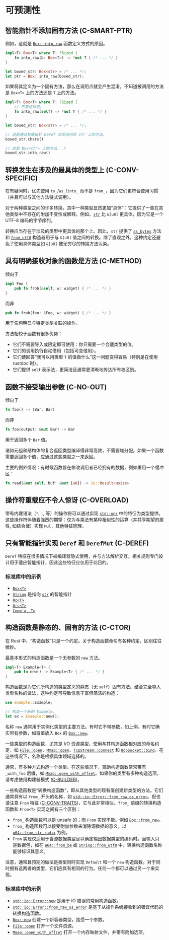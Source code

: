 # 可预测性

<a id="c-smart-ptr"></a>
## 智能指针不添加固有方法 (C-SMART-PTR)

例如，这就是 [`Box::into_raw`] 函数定义方式的原因。

[`Box::into_raw`]: https://doc.rust-lang.org/std/boxed/struct.Box.html#method.into_raw

```rust
impl<T> Box<T> where T: ?Sized {
    fn into_raw(b: Box<T>) -> *mut T { /* ... */ }
}

let boxed_str: Box<str> = /* ... */;
let ptr = Box::into_raw(boxed_str);
```

如果将其定义为一个固有方法，那么在调用点就会产生混淆，不知道被调用的方法是 `Box<T>` 上的方法还是 `T` 上的方法。

```rust
impl<T> Box<T> where T: ?Sized {
    // 不要这样做。
    fn into_raw(self) -> *mut T { /* ... */ }
}

let boxed_str: Box<str> = /* ... */;

// 这是通过智能指针 Deref 实现访问的 str 上的方法。
boxed_str.chars()

// 这是 Box<str> 上的方法...?
boxed_str.into_raw()
```

<a id="c-conv-specific"></a>
## 转换发生在涉及的最具体的类型上 (C-CONV-SPECIFIC)

在有疑问时，优先使用 `to_`/`as_`/`into_` 而不是 `from_`，因为它们更符合使用习惯（并且可以与其他方法链式调用）。

对于两种类型之间的许多转换，其中一种类型显然更加“具体”：它提供了一些在其他类型中不存在的附加不变性或解释。例如，[`str`] 比 `&[u8]` 更具体，因为它是一个 UTF-8 编码的字节序列。

[`str`]: https://doc.rust-lang.org/std/primitive.str.html

转换应当存在于涉及的类型中更具体的那个上。因此，`str` 提供了 [`as_bytes`] 方法和 [`from_utf8`] 构造器用于与 `&[u8]` 值之间的转换。除了直观之外，这种约定还避免了使用具体类型如 `&[u8]` 被无穷尽的转换方法污染。

[`as_bytes`]: https://doc.rust-lang.org/std/primitive.str.html#method.as_bytes
[`from_utf8`]: https://doc.rust-lang.org/std/str/fn.from_utf8.html

<a id="c-method"></a>
## 具有明确接收对象的函数是方法 (C-METHOD)

倾向于

```rust
impl Foo {
    pub fn frob(&self, w: widget) { /* ... */ }
}
```

而非

```rust
pub fn frob(foo: &Foo, w: widget) { /* ... */ }
```

用于任何明显与特定类型关联的操作。

方法相较于函数有很多优势：

* 它们不需要导入或限定即可使用：你只需要一个合适类型的值。
* 它们的调用执行自动借用（包括可变借用）。
* 它们使回答“我可以用类型 `T` 的值做什么”这一问题变得容易（特别是在使用 rustdoc 时）。
* 它们提供 `self` 表示法，更简洁且通常更清晰地传达所有权区别。

<a id="c-no-out"></a>
## 函数不接受输出参数 (C-NO-OUT)

倾向于

```rust
fn foo() -> (Bar, Bar)
```

而非

```rust
fn foo(output: &mut Bar) -> Bar
```

用于返回多个 `Bar` 值。

诸如元组和结构体的复合返回类型编译得非常高效，不需要堆分配。如果一个函数需要返回多个值，应通过这些类型之一来返回。

主要的例外情况：有时候函数旨在修改调用者已经拥有的数据，例如重用一个缓冲区：

```rust
fn read(&mut self, buf: &mut [u8]) -> io::Result<usize>
```

<a id="c-overload"></a>
## 操作符重载应不令人惊讶 (C-OVERLOAD)

带有内建语法（`*`, `|`, 等）的操作符可以通过实现 [`std::ops`] 中的特征为类型提供。这些操作符伴随着强烈的期望：仅为与乘法有某种相似性的运算（并共享期望的属性, 如结合律）实现 `Mul`，其他特征同理。

[`std::ops`]: https://doc.rust-lang.org/std/ops/index.html#traits

<a id="c-deref"></a>
## 只有智能指针实现 `Deref` 和 `DerefMut` (C-DEREF)

`Deref` 特征在很多情况下被编译器隐式使用，并与方法解析交互。相关规则专门设计用于适应智能指针，因此这些特征应仅用于此目的。

### 标准库中的示例

- [`Box<T>`](https://doc.rust-lang.org/std/boxed/struct.Box.html)
- [`String`](https://doc.rust-lang.org/std/string/struct.String.html) 是指向 [`str`](https://doc.rust-lang.org/std/primitive.str.html) 的智能指针
- [`Rc<T>`](https://doc.rust-lang.org/std/rc/struct.Rc.html)
- [`Arc<T>`](https://doc.rust-lang.org/std/sync/struct.Arc.html)
- [`Cow<'a, T>`](https://doc.rust-lang.org/std/borrow/enum.Cow.html)

<a id="c-ctor"></a>
## 构造函数是静态的、固有的方法 (C-CTOR)

在 Rust 中，“构造函数”只是一个约定。关于构造函数命名有各种约定，区别往往微妙。

最基本形式的构造函数是一个无参数的 `new` 方法。

```rust
impl<T> Example<T> {
    pub fn new() -> Example<T> { /* ... */ }
}
```

构造函数是为它们所构造的类型定义的静态（无 `self`）固有方法。结合完全导入类型名称的做法，这种约定可导致信息丰富但简洁的构造：

```rust
use example::Example;

// 构造一个新的 Example。
let ex = Example::new();
```

名称 `new` 通常用于实例化类型的主要方法。有时它不带参数，如上例。有时它确实带有参数，如将值放入 `Box` 的 [`Box::new`]。

一些类型的构造函数，尤其是 I/O 资源类型，使用与其构造函数相对应的命名约定，如 [`File::open`]、[`Mmap::open`]、[`TcpStream::connect`] 和 [`UdpSocket::bind`]。在这些情况下，名称是根据具体领域选择的。

通常，有多种方式构造一个类型。在这些情况下，辅助构造函数常常带有 `_with_foo` 后缀，如 [`Mmap::open_with_offset`]。如果你的类型有多种构造选项，请考虑使用构建器模式 ([C-BUILDER])。

一些构造函数是“转换构造函数”，即从其他类型的现有值创建新类型的方法。它们通常具有以 `from_` 开头的名称，如 [`std::io::Error::from_raw_os_error`]。但也请注意 `From` 特征 ([C-CONV-TRAITS])，它与此非常相似。`from_` 前缀的转换构造函数和 `From<T>` 实现之间有三个区别：

- `from_` 构造函数可以是 unsafe 的；而 `From` 实现不能。例如 [`Box::from_raw`]。
- `from_` 构造函数可以接受附加参数来消除源数据的意义，以 [`u64::from_str_radix`] 为例。
- `From` 实现仅适用于当源数据类型足以确定输出数据类型的编码时。当输入只是数据包，如在 [`u64::from_be`] 或 [`String::from_utf8`] 中，转换构造函数名称能够标识其意义。

[`Box::from_raw`]: https://doc.rust-lang.org/std/boxed/struct.Box.html#method.from_raw
[`u64::from_str_radix`]: https://doc.rust-lang.org/std/primitive.u64.html#method.from_str_radix
[`u64::from_be`]: https://doc.rust-lang.org/std/primitive.u64.html#method.from_be
[`String::from_utf8`]: https://doc.rust-lang.org/std/string/struct.String.html#method.from_utf8

注意，通常且预期的做法是类型同时实现 `Default` 和一个 `new` 构造函数。对于同时拥有这两者的类型，它们应具有相同的行为。任何一个都可以通过另一个来实现。

[C-BUILDER]: type-safety.html#c-builder
[C-CONV-TRAITS]: interoperability.html#c-conv-traits

### 标准库中的示例

- [`std::io::Error::new`] 是用于 IO 错误的常用构造函数。
- [`std::io::Error::from_raw_os_error`] 是基于从操作系统接收到的错误代码的转换构造函数。
- [`Box::new`] 创建一个新容器类型，接受一个参数。
- [`File::open`] 打开一个文件资源。
- [`Mmap::open_with_offset`] 打开一个内存映射文件，并带有附加选项。

[`File::open`]: https://doc.rust-lang.org/stable/std/fs/struct.File.html#method.open
[`Mmap::open`]: https://docs.rs/memmap/0.5.2/memmap/struct.Mmap.html#method.open
[`Mmap::open_with_offset`]: https://docs.rs/memmap/0.5.2/memmap/struct.Mmap.html#method.open_with_offset
[`TcpStream::connect`]: https://doc.rust-lang.org/stable/std/net/struct.TcpStream.html#method.connect
[`UdpSocket::bind`]: https://doc.rust-lang.org/stable/std/net/struct.UdpSocket.html#method.bind
[`std::io::Error::new`]: https://doc.rust-lang.org/std/io/struct.Error.html#method.new
[`std::io::Error::from_raw_os_error`]: https://doc.rust-lang.org/std/io/struct.Error.html#method.from_raw_os_error
[`Box::new`]: https://doc.rust-lang.org/stable/std/boxed/struct.Box.html#method.new